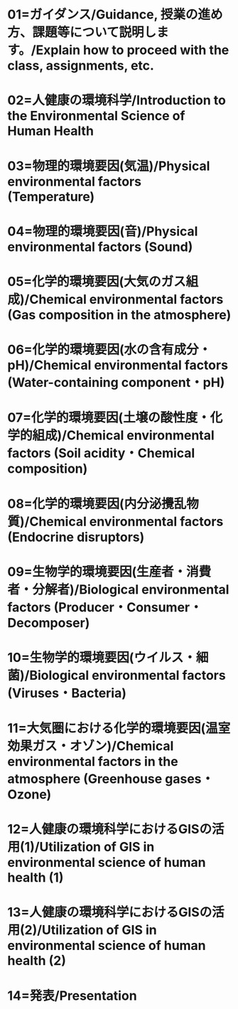 # 01=ガイダンス/Guidance, 授業の進め方、課題等について説明します。/Explain how to proceed with the class, assignments, etc.
# 02=人健康の環境科学/Introduction to the Environmental Science of Human Health
# 03=物理的環境要因(気温)/Physical environmental factors (Temperature)
# 04=物理的環境要因(音)/Physical environmental factors (Sound)
# 05=化学的環境要因(大気のガス組成)/Chemical environmental factors (Gas composition in the atmosphere)
# 06=化学的環境要因(水の含有成分・pH)/Chemical environmental factors (Water-containing component・pH)
# 07=化学的環境要因(土壌の酸性度・化学的組成)/Chemical environmental factors (Soil acidity・Chemical composition)
# 08=化学的環境要因(内分泌攪乱物質)/Chemical environmental factors (Endocrine disruptors) 
# 09=生物学的環境要因(生産者・消費者・分解者)/Biological environmental factors (Producer・Consumer・Decomposer)
# 10=生物学的環境要因(ウイルス・細菌)/Biological environmental factors (Viruses・Bacteria)
# 11=大気圏における化学的環境要因(温室効果ガス・オゾン)/Chemical environmental factors in the atmosphere (Greenhouse gases・Ozone)
# 12=人健康の環境科学におけるGISの活用(1)/Utilization of GIS in environmental science of human health (1)
# 13=人健康の環境科学におけるGISの活用(2)/Utilization of GIS in environmental science of human health (2)
# 14=発表/Presentation

